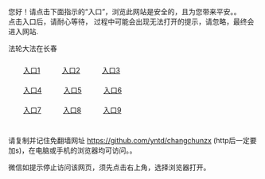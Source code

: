 您好！请点击下面指示的“入口”，浏览此网站是安全的，且为您带来平安。。 <br/>
点击入口后，请耐心等待， 过程中可能会出现无法打开的提示，请忽略，最终会进入网站. </br>

法轮大法在长春<br/>
<div style="padding:10px"><a style="margin:20px" target="_blank" href="https://d3ashpgq7thipu.cloudfront.net/2Qpsp?qxtgcly" id="ccLink1" rel="nofollow">入口1</a> <a target="_blank" style="margin:20px" href="https://d3v0gxhca2h2iv.cloudfront.net/2Qpsp?xkjqiwk" id="ccLink2" rel="nofollow">入口2</a> <a style="margin:20px" target="_blank" href="https://d1r8mvvoror8n7.cloudfront.net/2Qpsp?gahmyaa" id="ccLink3" rel="nofollow">入口3</a></div>

<div style="padding:10px" ><a style="margin:20px" target="_blank" href="https://d3ashpgq7thipu.cloudfront.net/2Qpsp?qxtgcly" id="ccLink4" rel="nofollow">入口4</a> <a style="margin:20px" href="https://d3v0gxhca2h2iv.cloudfront.net/2Qpsp?xkjqiwk" target="_blank" id="ccLink5" rel="nofollow">入口5</a> <a style="margin:20px" href="https://d1r8mvvoror8n7.cloudfront.net/2Qpsp?gahmyaa" target="_blank" id="ccLink6" rel="nofollow">入口6</a></div>

<div style="padding:10px"><a style="margin:20px" target="_blank" href="https://d3ashpgq7thipu.cloudfront.net/2Qpsp?qxtgcly" id="ccLink7" rel="nofollow">入口7</a> <a style="margin:20px" href="https://d3v0gxhca2h2iv.cloudfront.net/2Qpsp?xkjqiwk" target="_blank" id="ccLink8" rel="nofollow">入口8</a> <a style="margin:20px" target="_blank" href="https://d1r8mvvoror8n7.cloudfront.net/2Qpsp?gahmyaa" id="ccLink9" rel="nofollow">入口9</a></div>

<br/>



请复制并记住免翻墙网址 https://github.com/yntd/changchunzx (http后一定要加s)，在电脑或手机的浏览器均可访问。。<br/>

微信如提示停止访问该网页，须先点击右上角，选择浏览器打开。
